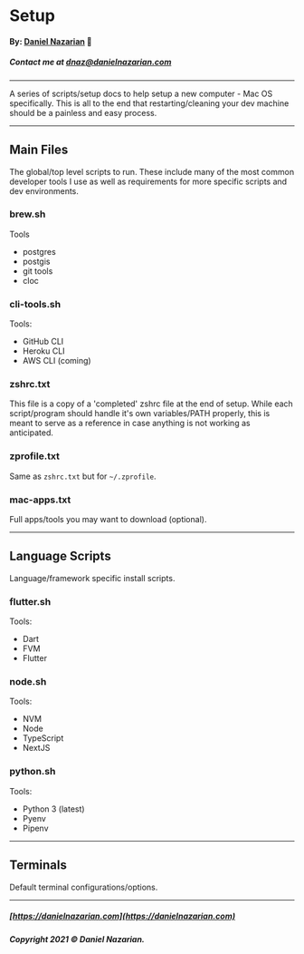 # Setup
#### By: [Daniel Nazarian](https://danielnazarian) 🐧
##### Contact me at <dnaz@danielnazarian.com>

-------------------------------------------------------

A series of scripts/setup docs to help setup a new computer - Mac OS specifically. This is all to the end that restarting/cleaning
your dev machine should be a painless and easy process.

-------------------------------------------------------

## Main Files
The global/top level scripts to run. These include many of the most common developer tools I use as well as requirements for more
specific scripts and dev environments.

### brew.sh
Tools
- postgres
- postgis
- git tools
- cloc

### cli-tools.sh
Tools:
- GitHub CLI
- Heroku CLI
- AWS CLI (coming)

### zshrc.txt
This file is a copy of a 'completed' zshrc file at the end of setup. While each script/program should handle it's own variables/PATH
properly, this is meant to serve as a reference in case anything is not working as anticipated.

### zprofile.txt
Same as `zshrc.txt` but for `~/.zprofile`.

### mac-apps.txt
Full apps/tools you may want to download (optional).

-------------------------------------------------------

## Language Scripts
Language/framework specific install scripts.

### flutter.sh
Tools:
- Dart
- FVM
- Flutter

### node.sh
Tools:
- NVM
- Node
- TypeScript
- NextJS

### python.sh
Tools:
- Python 3 (latest)
- Pyenv
- Pipenv

-------------------------------------------------------

## Terminals
Default terminal configurations/options.


-------------------------------------------------------

##### [https://danielnazarian.com](https://danielnazarian.com)
##### Copyright 2021 © Daniel Nazarian.
